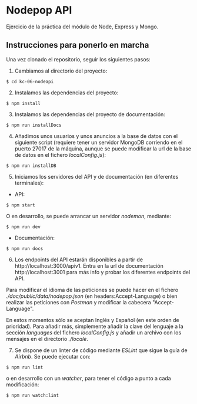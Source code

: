 # Nodepop API

Ejercicio de la práctica del módulo de Node, Express y Mongo.


## Instrucciones para ponerlo en marcha

Una vez clonado el repositorio, seguir los siguientes pasos:

1) Cambiamos al directorio del proyecto:

```
$ cd kc-06-nodeapi
```

2) Instalamos las dependencias del proyecto:

```
$ npm install
```

3) Instalamos las dependencias del proyecto de documentación:

```
$ npm run installDocs
```

4) Añadimos unos usuarios y unos anuncios a la base de datos con el siguiente script (requiere tener un servidor MongoDB corriendo en el puerto 27017 de la máquina, aunque se puede modificar la url de la base de datos en el fichero *localConfig.js*):

```
$ npm run installDB
```

5) Iniciamos los servidores del API y de documentación (en diferentes terminales):

- API:

```
$ npm start
```

O en desarrollo, se puede arrancar un servidor *nodemon*, mediante:

```
$ npm run dev
```

- Documentación:

```
$ npm run docs
```

6) Los endpoints del API estarán disponibles a partir de http://localhost:3000/apiv1. Entra en la url de documentación http://localhost:3001 para más info y  probar los diferentes endpoints del API.

Para modificar el idioma de las peticiones se puede hacer en el fichero *./doc/public/data/nodepop.json* (en headers:Accept-Language) o bien realizar las peticiones con *Postman* y modificar la cabecera "Accept-Language".

En estos momentos sólo se aceptan Inglés y Español (en este orden de prioridad). Para añadir más, simplemente añadir la clave del lenguaje a la sección *languages* del fichero *localConfig.js* y añadir un archivo con los mensajes en el directorio *./locale*.

7) Se dispone de un linter de código mediante *ESLint* que sigue la guía de *Airbnb*. Se puede ejecutar con:

```
$ npm run lint
```

o en desarrollo con un *watcher*, para tener el código a punto a cada modificación:

```
$ npm run watch:lint
```
